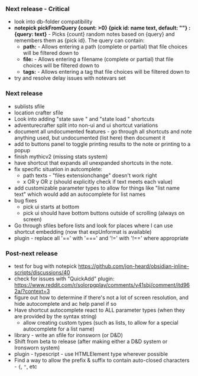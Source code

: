 
### Next release - Critical
- look into db-folder compatibility
- __notepick pickFromQuery {count: >0} {pick id: name text, default: ""} : {query: text}__ - Picks {count} random notes based on {query} and remembers them as {pick id}.  The query can contain:
	- __path:__ - Allows entering a path (complete or partial) that file choices will be filtered down to
	- __file:__ - Allows entering a filename (complete or partial) that file choices will be filtered down to
	- __tags:__ - Allows entering a tag that file choices will be filtered down to
- try and resolve delay issues with notevars set

### Next release
- sublists sfile
- location crafter sfile
- Look into adding "state save <file>" and "state load <file>" shortcuts
- adventurecrafter split into non-ui and ui shortcut variations
- document all undocumented features - go through all shortcuts and note anything used, but undocumented (list here) then document it
- add to buttons panel to toggle printing results to the note or printing to a popup
- finish mythicv2 (missing stats system)
- have shortcut that expands all unexpanded shortcuts in the note.
- fix specific situation in autcomplete:
	- path texts - "files extensionchange" doesn't work right
	- x OR y OR z (should explicitly check if text meets each value)
- add customizable parameter types to allow for things like "list name text" which would add an autocomplete for list names
- bug fixes
	- pick ui starts at bottom
	- pick ui should have bottom buttons outside of scrolling (always on screen)
- Go through sfiles before lists and look for places where I can use shortcut embedding (now that expUnformat is available)
- plugin - replace all '==' with '===' and '!=' with '!==' where appropriate

### Post-next release
- test for bug with notepick https://github.com/jon-heard/obsidian-inline-scripts/discussions/40
- check for issues with "QuickAdd" plugin: https://www.reddit.com/r/solorpgplay/comments/y41sbj/comment/itd962a/?context=3
- figure out how to determine if there's not a lot of screen resolution, and hide autocomplete and ac help panel if so
- Have shortcut autocomplete react to ALL parameter types (when they are provided by the syntax string)
	- allow creating custom types (such as lists, to allow for a special autocomplete for a list name)
- library - write an sfile for ironsworn (or D&D)
- Shift from beta to release (after making either a D&D system or Ironsworn system)
- plugin - typescript - use HTMLElement type wherever possible
- Find a way to allow the prefix & suffix to contain auto-closed characters - `{`, `"`, etc

